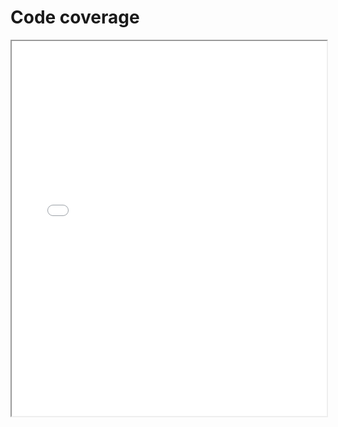 Code coverage
=============

<iframe width="100%" height="600" src="../htmlcov/index.html"></iframe>

